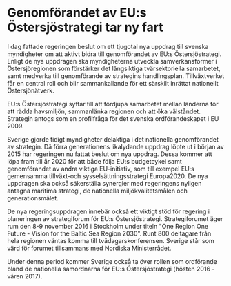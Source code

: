 # Genomförandet av EU:s Östersjöstrategi tar ny fart

I dag fattade regeringen beslut om ett tjugotal nya uppdrag till svenska myndigheter om att aktivt bidra till genomförandet av EU:s Östersjöstrategi. Enligt de nya uppdragen ska myndigheterna utveckla samverkansformer i Östersjöregionen som förstärker det långsiktiga tvärsektoriella samarbetet, samt medverka till genomförande av strategins handlingsplan. Tillväxtverket får en central roll och blir sammankallande för ett särskilt inrättat nationellt Östersjönätverk.

EU:s Östersjöstrategi syftar till att fördjupa samarbetet mellan länderna för att rädda havsmiljön, sammanlänka regionen och att öka välståndet. Strategin antogs som en profilfråga för det svenska ordförandeskapet i EU 2009.

Sverige gjorde tidigt myndigheter delaktiga i det nationella genomförandet av strategin. Då förra generationens likalydande uppdrag löpte ut i början av 2015 har regeringen nu fattat beslut om nya uppdrag. Dessa kommer att löpa fram till år 2020 för att både följa EU:s budgetcykel samt genomförandet av andra viktiga EU-initiativ, som till exempel EU:s gemensamma tillväxt-och sysselsättningsstrategi Europa2020. De nya uppdragen ska också säkerställa synergier med regeringens nyligen antagna maritima strategi, de nationella miljökvalitetsmålen och generationsmålet.

De nya regeringsuppdragen innebär också ett viktigt stöd för regering i planeringen av strategiforum för EU:s Östersjöstrategi. Strategiforumet äger rum den 8-9 november 2016 i Stockholm under titeln "One Region One Future - Vision for the Baltic Sea Region 2030". Runt 800 deltagare från hela regionen väntas komma till tvådagarskonferensen. Sverige står som värd för forumet tillsammans med Nordiska Ministerrådet.

Under denna period kommer Sverige också ta över rollen som ordförande bland de nationella samordnarna för EU:s Östersjöstrategi (hösten 2016 - våren 2017).
